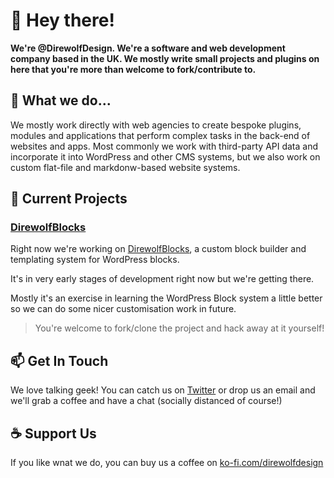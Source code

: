 # 👋 Hey there! 

**We're @DirewolfDesign. We're a software and web development company based in the UK. We mostly write small projects and plugins on here that you're more than welcome to fork/contribute to.**

## 👀 What we do...

We mostly work directly with web agencies to create bespoke plugins, modules and applications that perform complex tasks in the back-end of websites and apps.
Most commonly we work with third-party API data and incorporate it into WordPress and other CMS systems, but we also work on custom flat-file and markdonw-based website systems.

## 🌱 Current Projects

### [DirewolfBlocks](https://github.com/DirewolfDesign/direwolf-blocks)

Right now we're working on [DirewolfBlocks](https://github.com/DirewolfDesign/direwolf-blocks), a custom block builder and templating system for WordPress blocks.

It's in very early stages of development right now but we're getting there.

Mostly it's an exercise in learning the WordPress Block system a little better so we can do some nicer customisation work in future.

> You're welcome to fork/clone the project and hack away at it yourself!

## 📫 Get In Touch

We love talking geek! You can catch us on [Twitter](https://twitter.com/DirewolfDesign) or drop us an email and we'll grab a coffee and have a chat (socially distanced of course!)

## ☕ Support Us

If you like wnat we do, you can buy us a coffee on [ko-fi.com/direwolfdesign](https://ko-fi.com/direwolfdesign)

<!---
DirewolfDesign/DirewolfDesign is a ✨ special ✨ repository because its `README.md` (this file) appears on your GitHub profile.
You can click the Preview link to take a look at your changes.
--->
